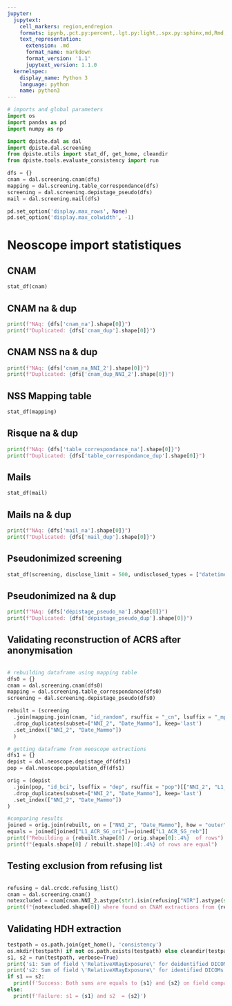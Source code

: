 ```yaml
---
jupyter:
  jupytext:
    cell_markers: region,endregion
    formats: ipynb,.pct.py:percent,.lgt.py:light,.spx.py:sphinx,md,Rmd,.pandoc.md:pandoc
    text_representation:
      extension: .md
      format_name: markdown
      format_version: '1.1'
      jupytext_version: 1.1.0
  kernelspec:
    display_name: Python 3
    language: python
    name: python3
---
```


```python tags=["hide-cell"]
# imports and global parameters
import os
import pandas as pd
import numpy as np

import dpiste.dal as dal
import dpiste.dal.screening
from dpiste.utils import stat_df, get_home, cleandir
from dpiste.tools.evaluate_consistency import run

dfs = {}
cnam = dal.screening.cnam(dfs)
mapping = dal.screening.table_correspondance(dfs)
screening = dal.screening.depistage_pseudo(dfs)
mail = dal.screening.mail(dfs) 

pd.set_option('display.max_rows', None)
pd.set_option('display.max_colwidth', -1)

```
   
# Neoscope import statistiques

## CNAM
```python tags=["hide-input"]
stat_df(cnam)
```
## CNAM na & dup
```python tags=["hide-input"]
print(f"NAq: {dfs['cnam_na'].shape[0]}")
print(f"Duplicated: {dfs['cnam_dup'].shape[0]}")
```

## CNAM NSS na & dup
```python tags=["hide-input"]
print(f"NAq: {dfs['cnam_na_NNI_2'].shape[0]}")
print(f"Duplicated: {dfs['cnam_dup_NNI_2'].shape[0]}")
```


## NSS Mapping table
```python tags=["hide-input"]
stat_df(mapping)
```

## Risque na & dup
```python tags=["hide-input"]
print(f"NAq: {dfs['table_correspondance_na'].shape[0]}")
print(f"Duplicated: {dfs['table_correspondance_dup'].shape[0]}")
```

## Mails
```python tags=["hide-input"]
stat_df(mail)
```

## Mails na & dup
```python tags=["hide-input"]
print(f"NAq: {dfs['mail_na'].shape[0]}")
print(f"Duplicated: {dfs['mail_dup'].shape[0]}")
```

## Pseudonimized screening
```python tags=["hide-input"]
stat_df(screening, disclose_limit = 500, undisclosed_types = ["datetime64[ns]"], metadata = dal.screening.metadata("dépistage_pseudo") )
```

## Pseudonimized na & dup
```python tags=["hide-input"]
print(f"NAq: {dfs['dépistage_pseudo_na'].shape[0]}")
print(f"Duplicated: {dfs['dépistage_pseudo_dup'].shape[0]}")
```

## Validating reconstruction of ACRS after anonymisation
```python tags=["hide-input"]

# rebuilding dataframe using mapping table
dfs0 = {}
cnam = dal.screening.cnam(dfs0)
mapping = dal.screening.table_correspondance(dfs0)
screening = dal.screening.depistage_pseudo(dfs0)

rebuilt = (screening
  .join(mapping.join(cnam, "id_random", rsuffix = "_cn", lsuffix = "_mp"), "id_random", rsuffix = "_mp", lsuffix="_sc")[["NNI_2", "L1_ACR_SG", "Date_Mammo"]]
  .drop_duplicates(subset=["NNI_2", "Date_Mammo"], keep='last')
  .set_index(["NNI_2", "Date_Mammo"])
  )

# getting dataframe from neoscope extractions
dfs1 = {}
depist = dal.neoscope.depistage_df(dfs1)
pop = dal.neoscope.population_df(dfs1)

orig = (depist
  .join(pop, "id_bci", lsuffix = "dep", rsuffix = "pop")[["NNI_2", "L1_ACR_SG", "Date_Mammo"]]
  .drop_duplicates(subset=["NNI_2", "Date_Mammo"], keep='last')
  .set_index(["NNI_2", "Date_Mammo"])
)

#comparing results
joined = orig.join(rebuilt, on = ["NNI_2", "Date_Mammo"], how = "outer", lsuffix="_ori", rsuffix="_reb")
equals = joined[joined["L1_ACR_SG_ori"]==joined["L1_ACR_SG_reb"]]
print(f"Rebuilding a {rebuilt.shape[0] / orig.shape[0]:.4%}  of rows")
print(f"{equals.shape[0] / rebuilt.shape[0]:.4%} of rows are equal")

```

## Testing exclusion from refusing list
```python tags=["hide-input"]

refusing = dal.crcdc.refusing_list()
cnam = dal.screening.cnam()
notexcluded = cnam[cnam.NNI_2.astype(str).isin(refusing["NIR"].astype(str))]
print(f"{notexcluded.shape[0]} where found on CNAM extractions from {refusing.shape[0]} refusals")

```

## Validating HDH extraction
```python tags=["hide-input"]
testpath = os.path.join(get_home(), 'consistency')
os.mkdir(testpath) if not os.path.exists(testpath) else cleandir(testpath)
s1, s2 = run(testpath, verbose=True)
print('s1: Sum of field \'RelativeXRayExposure\' for deidentified DICOMs')
print('s2: Sum of field \'RelativeXRayExposure\' for identified DICOMs')
if s1 == s2:
  print(f'Success: Both sums are equals to {s1} and {s2} on field comparison!')
else:
  print(f'Failure: s1 = {s1} and s2  = {s2}')
```
